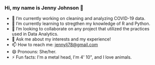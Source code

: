### Hi, my name is Jenny Johnson 👋

- 🔭 I’m currently working on cleaning and analyzing COVID-19 data.
- 🌱 I’m currently learning to stregthen my knowledge of R and Python.
- 👯 I’m looking to collaborate on any project that utilized the practices used in Data Analytics.
- 💬 Ask me about my interests and my experience!
- 📫 How to reach me: jennylj78@gmail.com
- 😄 Pronouns: She/her.
- ⚡ Fun facts: I'm a metal head, I'm 4' 10", and I love animals.

